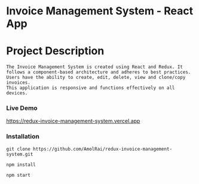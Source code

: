 # Invoice Management System - React App

# Project Description
```
The Invoice Management System is created using React and Redux. It follows a component-based architecture and adheres to best practices.
Users have the ability to create, edit, delete, view and clone/copy invoices.
This application is responsive and functions effectively on all devices.
```

### Live Demo
https://redux-invoice-management-system.vercel.app

### Installation

```
git clone https://github.com/AmolRai/redux-invoice-management-system.git

npm install

npm start
```
